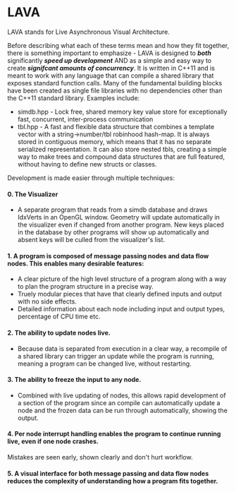 # LAVA

LAVA stands for Live Asynchronous Visual Architecture. 

Before describing what each of these terms mean and how they fit together,
 there is something important to emphasize - LAVA is designed to **_both_** significantly **_speed up development_**
AND as a simple and easy way to create **_signifcant amounts of concurrency_**. 
It is written in C++11 and is meant to work with any language that can compile a shared library that exposes standard function calls.
Many of the fundamental building blocks have been created as single file libraries with no dependencies other than the C++11 standard library. Examples include: 
  - simdb.hpp  -  Lock free, shared memory key value store for exceptionally fast, concurrent, inter-process communication  
  - tbl.hpp    -  A fast and flexible data structure that combines a template vector with a string->number/tbl robinhood hash-map. 
                  It is always stored in contiguous memory, which means that it has no separate serialized representation. 
                  It can also store nested tbls, creating a simple way to make trees and compound data structures that are full featured, without having to define new structs or classes. 

Development is made easier through multiple techniques:

#### 0. The Visualizer
 - A separate program that reads from a simdb database and draws IdxVerts in an OpenGL window.  Geometry will update automatically in the visualizer even if changed from another program.  New keys placed in the database by other programs will show up automatically and absent keys will be culled from the visualizer's list. 

#### 1. A program is composed of message passing nodes and data flow nodes. This enables many desirable features: 
 - A clear picture of the high level structure of a program along with a way to plan the program structure in a precise way.
 - Truely modular pieces that have that clearly defined inputs and output with no side effects.
 - Detailed information about each node including input and output types, percentage of CPU time etc.

#### 2. The ability to update nodes live.
 - Because data is separated from execution in a clear way, a recompile of a shared library can trigger an update while the program is running, meaning a program can be changed live, without restarting. 

#### 3. The ability to freeze the input to any node.
 - Combined with live updating of nodes, this allows rapid development of a section of the program since an compile can automatically update a node and the frozen data can be run through automatically, showing the output. 

#### 4. Per node interrupt handling enables the program to continue running live, even if one node crashes. 
   Mistakes are seen early, shown clearly and don't hurt workflow. 

#### 5. A visual interface for both message passing and data flow nodes reduces the complexity of understanding how a program fits together. 
  
